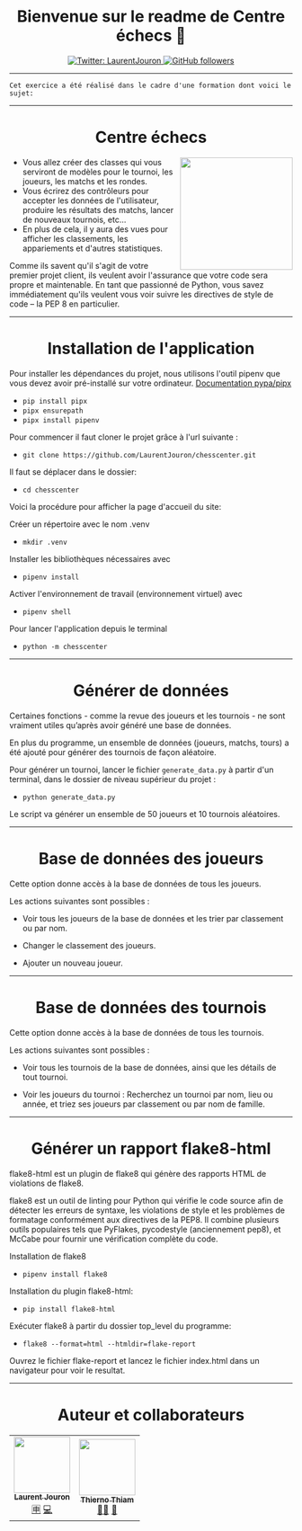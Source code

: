 <h1 align="center">Bienvenue sur le readme de Centre échecs 👋</h1>
<p align="center">
  <a href="https://twitter.com/LaurentJouron">
    <img alt="Twitter: LaurentJouron" 
      src="https://img.shields.io/twitter/follow/LaurentJouron.svg?style=social" target="_blank" />
  </a>
  <a href="https://github.com/LaurentJouron">
    <img alt="GitHub followers" 
      src="https://img.shields.io/github/followers/LaurentJouron?style=social" />
  </a>
</p>

___________

    Cet exercice a été réalisé dans le cadre d'une formation dont voici le sujet:
___

<h1 align="center">Centre échecs</h1>

<p align="center">
    <img align="right"
      width="200px" 
      src="https://user.oc-static.com/upload/2020/09/22/16007793690358_chess%20club-01.png" />
</p>

* Vous allez créer des classes qui vous serviront de modèles pour le tournoi, les joueurs, les matchs et les rondes.
* Vous écrirez des contrôleurs pour accepter les données de l'utilisateur, produire les résultats des matchs, lancer de nouveaux tournois, etc...
* En plus de cela, il y aura des vues pour afficher les classements, les appariements et d'autres statistiques.

Comme ils savent qu'il s'agit de votre premier projet client, ils veulent avoir l'assurance que votre code sera propre et maintenable. En tant que passionné de Python, vous savez immédiatement qu'ils veulent vous voir suivre les directives de style de code – la PEP 8 en particulier.

___________

<h1 align="center">Installation de l'application </h1>

Pour installer les dépendances du projet, nous utilisons l'outil pipenv que vous devez avoir pré-installé sur votre ordinateur.
  <a href="https://github.com/pypa/pipx" title="Visuable Studio Code" target="_blank">Documentation pypa/pipx</a>

  * ``pip install pipx``
  * ``pipx ensurepath``
  * ``pipx install pipenv``

Pour commencer il faut cloner le projet grâce à l'url suivante :
  * ``git clone https://github.com/LaurentJouron/chesscenter.git``

Il faut se déplacer dans le dossier:
  * ``cd chesscenter``

Voici la procédure pour afficher la page d'accueil du site:

Créer un répertoire avec le nom .venv
  * ``mkdir .venv``

Installer les bibliothèques nécessaires avec
  * ``pipenv install``

Activer l'environnement de travail (environnement virtuel) avec
  * ``pipenv shell``

Pour lancer l'application depuis le terminal
  * ``python -m chesscenter``

___

<h1 align="center">Générer de données</h1>

Certaines fonctions - comme la revue des joueurs et les tournois - ne sont vraiment utiles qu’après avoir généré une base de données.

En plus du programme, un ensemble de données (joueurs, matchs, tours) a été ajouté pour générer des tournois de façon aléatoire.

Pour générer un tournoi, lancer le fichier ``generate_data.py`` à partir d'un terminal, dans le dossier de niveau supérieur du projet :
  * ``python generate_data.py``

Le script va générer un ensemble de 50 joueurs et 10 tournois aléatoires.


___

<h1 align="center">Base de données des joueurs</h1>

Cette option donne accès à la base de données de tous les joueurs.

Les actions suivantes sont possibles :

  - Voir tous les joueurs de la base de données et les trier par classement ou par nom.

  - Changer le classement des joueurs.

  - Ajouter un nouveau joueur.

___________

<h1 align="center">Base de données des tournois</h1>

Cette option donne accès à la base de données de tous les tournois.

Les actions suivantes sont possibles :

  - Voir tous les tournois de la base de données, ainsi que les détails de tout tournoi.

  - Voir les joueurs du tournoi : Recherchez un tournoi par nom, lieu ou année, et triez ses joueurs par classement ou par nom de famille.

___________

<h1 align="center">Générer un rapport flake8-html</h1>

flake8-html est un plugin de flake8 qui génère des rapports HTML de violations de flake8.

flake8 est un outil de linting pour Python qui vérifie le code source afin de détecter les erreurs de syntaxe, les violations de style et les problèmes de formatage conformément aux directives de la PEP8. Il combine plusieurs outils populaires tels que PyFlakes, pycodestyle (anciennement pep8), et McCabe pour fournir une vérification complète du code.

Installation de flake8
  * ``pipenv install flake8``


Installation du plugin flake8-html:
  * ``pip install flake8-html``

Exécuter flake8 à partir du dossier top_level du programme:

  * ``flake8 --format=html --htmldir=flake-report``

Ouvrez le fichier flake-report et lancez le fichier index.html dans un navigateur pour voir le resultat.

___________

<h1 align="center">Auteur et collaborateurs</h1>

<table>
  <tr>
    <td align="center">
      <a href="https://github.com/LaurentJouron">
        <img src="https://encrypted-tbn0.gstatic.com/images?q=tbn:ANd9GcRlW-w7O7g3hQTw8qcIAy3LCRhiHg5tUPfvVg&usqp=CAU"
          width="100px;"/><br />
        <sub><b>Laurent Jouron</b></sub></a><br />
      <a href="https://openclassrooms.com/fr/" title="Étudiant">🈸</a>
      <a href="https://github.com/LaurentJouron/Books-online" title="Codeur de l'application">💻</a>
    </td>
    <td align="center">
      <a href="https://github.com/thierhost">
        <img src="https://avatars.githubusercontent.com/u/7854284?s=100&v=4"
          width="100px;"/><br />
        <sub><b>Thierno Thiam</b></sub></a><br />
      <a href="https://github.com/thierhost" title="Mentor de Laurent">👨‍🏫</a> 
      <a href="https://www.python.org/dev/peps/pep-0008/" title="Doc PEP 8">📄</a>
    </td>
  </tr>
</table>
